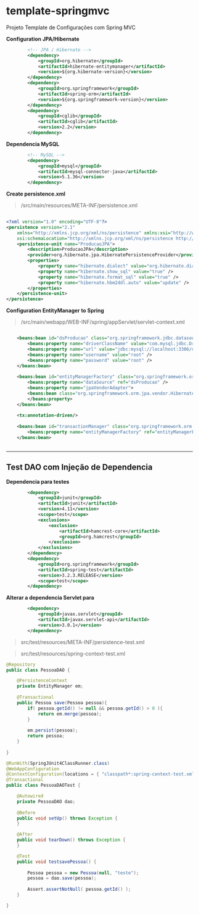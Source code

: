 # template-springmvc
Projeto Template de Configurações com Spring MVC

**Configuration JPA/Hibernate**   
```xml   
		<!-- JPA / Hibernate -->
		<dependency>
			<groupId>org.hibernate</groupId>
			<artifactId>hibernate-entitymanager</artifactId>
			<version>${org.hibernate-version}</version>
		</dependency>
		<dependency>
			<groupId>org.springframework</groupId>
			<artifactId>spring-orm</artifactId>
			<version>${org.springframework-version}</version>
		</dependency>
		<dependency>
			<groupId>cglib</groupId>
			<artifactId>cglib</artifactId>
			<version>2.2</version>
		</dependency>
```   

**Dependencia MySQL**   
```xml   
		<!-- MySQL -->
		<dependency>
			<groupId>mysql</groupId>
			<artifactId>mysql-connector-java</artifactId>
			<version>5.1.36</version>
		</dependency>
```   

**Create persistence.xml**   
> /src/main/resources/META-INF/persistence.xml   

```xml 
     
<?xml version="1.0" encoding="UTF-8"?>
<persistence version="2.1"
    xmlns="http://xmlns.jcp.org/xml/ns/persistence" xmlns:xsi="http://www.w3.org/2001/XMLSchema-instance"
    xsi:schemaLocation="http://xmlns.jcp.org/xml/ns/persistence http://xmlns.jcp.org/xml/ns/persistence/persistence_2_1.xsd">
    <persistence-unit name="ProducaoJPA">
        <description>ProducaoJPA</description>
        <provider>org.hibernate.jpa.HibernatePersistenceProvider</provider>
        <properties>
            <property name="hibernate.dialect" value="org.hibernate.dialect.MySQLDialect" />
            <property name="hibernate.show_sql" value="true" />
            <property name="hibernate.format_sql" value="true" />
            <property name="hibernate.hbm2ddl.auto" value="update" />
        </properties>
    </persistence-unit>
</persistence>

```   

**Configuration EntityManager to Spring**    
> /src/main/webapp/WEB-INF/spring/appServlet/servlet-context.xml   

```xml    

    <beans:bean id="dsProducao" class="org.springframework.jdbc.datasource.DriverManagerDataSource">        
        <beans:property name="driverClassName" value="com.mysql.jdbc.Driver" />
        <beans:property name="url" value="jdbc:mysql://localhost:3306/database_name?autoReconnect=true" />
        <beans:property name="username" value="root" /> 
        <beans:property name="password" value="root" /> 
    </beans:bean>
    
    <beans:bean id="entityManagerFactory" class="org.springframework.orm.jpa.LocalContainerEntityManagerFactoryBean">
        <beans:property name="dataSource" ref="dsProducao" />
        <beans:property name="jpaVendorAdapter">
        <beans:bean class="org.springframework.orm.jpa.vendor.HibernateJpaVendorAdapter" />
        </beans:property>
    </beans:bean>
    
    <tx:annotation-driven/>
    
    <beans:bean id="transactionManager" class="org.springframework.orm.jpa.JpaTransactionManager">
        <beans:property name="entityManagerFactory" ref="entityManagerFactory" />
    </beans:bean>     
    
```   

******************************************

## Test DAO com Injeção de Dependencia

**Dependencia para testes**
```xml
		<dependency>
			<groupId>junit</groupId>
			<artifactId>junit</artifactId>
			<version>4.11</version>
			<scope>test</scope>
			<exclusions>
				<exclusion>
					<artifactId>hamcrest-core</artifactId>
					<groupId>org.hamcrest</groupId>
				</exclusion>
			</exclusions>
		</dependency>
		<dependency>
			<groupId>org.springframework</groupId>
			<artifactId>spring-test</artifactId>
			<version>3.2.3.RELEASE</version>
			<scope>test</scope>
		</dependency>
```   

**Alterar a dependencia Servlet para**
```xml
		<dependency>
			<groupId>javax.servlet</groupId>
			<artifactId>javax.servlet-api</artifactId>
			<version>3.0.1</version>
		</dependency>
```   

> src/test/resources/META-INF/persistence-test.xml   

> src/test/resources/spring-context-test.xml   


```java
@Repository
public class PessoaDAO {

	@PersistenceContext
	private EntityManager em;
	
	@Transactional
	public Pessoa save(Pessoa pessoa){
		if( pessoa.getId() != null && pessoa.getId() > 0 ){
			return em.merge(pessoa);
		}
		
		em.persist(pessoa);
		return pessoa;
	}
	
}
```   

```java
@RunWith(SpringJUnit4ClassRunner.class)
@WebAppConfiguration
@ContextConfiguration(locations = { "classpath*:spring-context-test.xml", "classpath*:persistence-test.xml"})
@Transactional
public class PessoaDAOTest {

	@Autowired
	private PessoaDAO dao;
	
	@Before
	public void setUp() throws Exception {
	}

	@After
	public void tearDown() throws Exception {
	}

	@Test
	public void testsavePessoa() {
		
		Pessoa pessoa = new Pessoa(null, "teste");
		pessoa = dao.save(pessoa);
		
		Assert.assertNotNull( pessoa.getId() );
	}

}
```   
